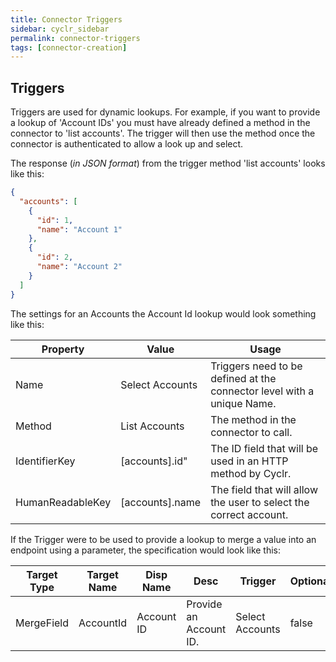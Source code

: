 ```yaml
---
title: Connector Triggers
sidebar: cyclr_sidebar
permalink: connector-triggers
tags: [connector-creation]
---
```


## Triggers

Triggers are used for dynamic lookups. For example, if you want to provide a lookup of 'Account IDs' you must have already defined a method in the connector to 'list accounts'.  The trigger will then use the method once the connector is authenticated to allow a look up and select.

The response (_in JSON format_) from the trigger method 'list accounts' looks like this:

```json
{
  "accounts": [
    {
      "id": 1,
      "name": "Account 1"
    },
    {
      "id": 2,
      "name": "Account 2"
    }
  ]
}
```

The settings for an Accounts the Account Id lookup would look something like this:

| Property | Value | Usage |
| --- | --- | --- |
| Name | Select Accounts | Triggers need to be defined at the connector level with a unique Name. |
| Method | List Accounts | The method in the connector to call. | 
| IdentifierKey | [accounts].id" |  The ID field that will be used in an HTTP method by Cyclr. |
| HumanReadableKey | [accounts].name | The field that will allow the user to select the correct account. |

If the Trigger were to be used to provide a lookup to merge a value into an endpoint using a parameter, the specification would look like this:

| Target Type | Target Name | Disp Name | Desc | Trigger | Optional | Hiden | Value |
| --- | --- | --- | --- | --- | --- | --- | --- |
| MergeField| AccountId | Account ID | Provide an Account ID. | Select Accounts | false | false | NA |



